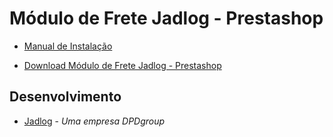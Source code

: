 # Módulo de Frete Jadlog - Prestashop

* [Manual de Instalação](doc/Jadlog%20-%20Prestashop.md)

* [Download Módulo de Frete Jadlog - Prestashop](package/jadlog-prestashop.zip)

## Desenvolvimento

* [Jadlog](http://www.jadlog.com.br) - *Uma empresa DPDgroup*
